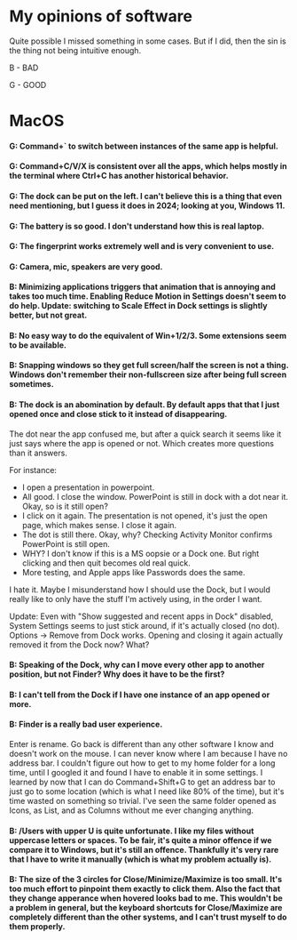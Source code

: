 # My opinions of software
Quite possible I missed something in some cases. But if I did, then the sin is the thing not being intuitive enough.

B - BAD

G - GOOD

# MacOS
#### G: Command+` to switch between instances of the same app is helpful.
#### G: Command+C/V/X is consistent over all the apps, which helps mostly in the terminal where Ctrl+C has another historical behavior.
#### G: The dock can be put on the left. I can't believe this is a thing that even need mentioning, but I guess it does in 2024; looking at you, Windows 11.
#### G: The battery is so good. I don't understand how this is real laptop.
#### G: The fingerprint works extremely well and is very convenient to use.
#### G: Camera, mic, speakers are very good.

#### B: Minimizing applications triggers that animation that is annoying and takes too much time. Enabling Reduce Motion in Settings doesn't seem to do help. Update: switching to Scale Effect in Dock settings is slightly better, but not great.
#### B: No easy way to do the equivalent of Win+1/2/3. Some extensions seem to be available.
#### B: Snapping windows so they get full screen/half the screen is not a thing. Windows don't remember their non-fullscreen size after being full screen sometimes.
####  B: The dock is an abomination by default. By default apps that that I just opened once and close stick to it instead of disappearing.
The dot near the app confused me, but after a quick search it seems like it just says where the app is opened or not. Which creates more questions than it answers.

For instance:
- I open a presentation in powerpoint.
- All good. I close the window. PowerPoint is still in dock with a dot near it. Okay, so is it still open? 
- I click on it again. The presentation is not opened, it's just the open page, which makes sense. I close it again.
- The dot is still there. Okay, why? Checking Activity Monitor confirms PowerPoint is still open. 
- WHY? I don't know if this is a MS oopsie or a Dock one. But right clicking and then quit becomes old real quick.
- More testing, and Apple apps like Passwords does the same.

I hate it. Maybe I misunderstand how I should use the Dock, but I would really like to only have the stuff I'm actively using, in the order I want.

Update: Even with "Show suggested and recent apps in Dock" disabled, System Settings seems to just stick around, if it's actually closed (no dot). Options -> Remove from Dock works. Opening and closing it again actually removed it from the Dock now? What?

#### B: Speaking of the Dock, why can I move every other app to another position, but not Finder? Why does it have to be the first?

#### B: I can't tell from the Dock if I have one instance of an app opened or more.

#### B: Finder is a really bad user experience.
Enter is rename. Go back is different than any other software I know and doesn't work on the mouse. I can never know where I am because I have no address bar. I couldn't figure out how to get to my home folder for a long time, until I googled it and found I have to enable it in some settings. I learned by now that I can do Command+Shift+G to get an address bar to just go to some location (which is what I need like 80% of the time), but it's time wasted on something so trivial. I've seen the same folder opened as Icons, as List, and as Columns without me ever changing anything.

#### B: /Users with upper U is quite unfortunate. I like my files without uppercase letters or spaces. To be fair, it's quite a minor offence if we compare it to Windows, but it's still an offence. Thankfully it's very rare that I have to write it manually (which is what my problem actually is).

#### B: The size of the 3 circles for Close/Minimize/Maximize is too small. It's too much effort to pinpoint them exactly to click them. Also the fact that they change apperance when hovered looks bad to me. This wouldn't be a problem in general, but the keyboard shortcuts for Close/Maximize are completely different than the other systems, and I can't trust myself to do them properly.

